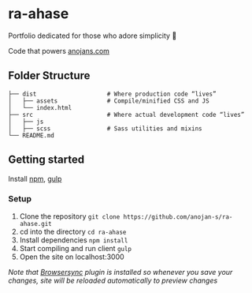 # ra-ahase
Portfolio dedicated for those who adore simplicity 🤍

Code that powers [anojans.com](https://anojans.com)

## Folder Structure
    ├── dist                    # Where production code “lives”
    │   ├── assets              # Compile/minified CSS and JS
    │   └── index.html          
    ├── src                     # Where actual development code “lives”
    │   ├── js              
    │   ├── scss                # Sass utilities and mixins
    └── README.md

## Getting started
Install [npm](https://www.npmjs.com/get-npm), [gulp](https://gulpjs.com)
### Setup
1. Clone the repository `git clone https://github.com/anojan-s/ra-ahase.git`
3. cd into the directory `cd ra-ahase`
4. Install dependencies `npm install`
5. Start compiling and run client `gulp`
6. Open the site on localhost:3000

*Note that [Browsersync](https://browsersync.io) plugin is installed so whenever you save your changes, site will be reloaded automatically to preview changes*
